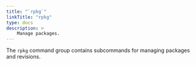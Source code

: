 ```yaml
---
title: "`rpkg`"
linkTitle: "rpkg"
type: docs
description: >
    Manage packages.
---
```


<!--mdtogo:Short
    Manage packages.
-->

<!--mdtogo:Long-->
The `rpkg` command group contains subcommands for managing packages and revisions.
<!--mdtogo-->